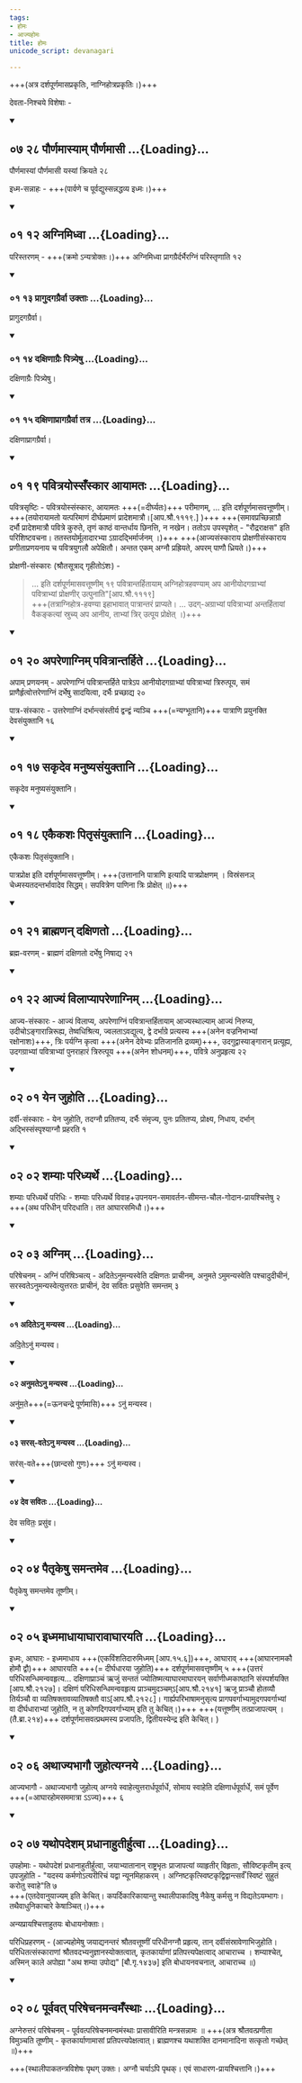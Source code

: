 ```yaml
---
tags:
- होमः
- आज्यहोमः
title: होमः
unicode_script: devanagari

---
```

+++(अत्र दर्शपूर्णमासप्रकृतिः, नाग्निहोत्रप्रकृतिः।)+++

देवता-निश्चये विशेषाः -  
<div class="js_include" includetitle="false" newlevelforh1="2" unfilled url="/vedAH_yajuH/taittirIyam/sUtram/ApastambaH/gRhyam/sUtra-pAThaH/vishvAsa-prastutiH/04_vivAhaprakaraNam/07_28_paurNamAsyAm_paurNamAsI.md">
<details open><summary><h2>०७ २८ पौर्णमास्याम् पौर्णमासी ...{Loading}...</h2></summary>

पौर्णमास्यां पौर्णमासी यस्यां क्रियते २८

</details>
</div>

इध्म-सन्नाहः - +++(पार्वणे च पूर्वद्युस्सन्नद्धव्य इध्मः।)+++

<div class="js_include" includetitle="false" newlevelforh1="2" unfilled url="/vedAH_yajuH/taittirIyam/sUtram/ApastambaH/gRhyam/sUtra-pAThaH/vishvAsa-prastutiH/02_agnimukhanirUpaNam/01_12_agnimidhvA.md">
<details open><summary><h2>०१ १२ अग्निमिध्वा ...{Loading}...</h2></summary>


परिस्तरणम् - +++(क्रमो ऽन्यत्रोक्तः।)+++ अग्निमिध्वा प्रागग्रैर्दर्भैरग्निं परिस्तृणाति १२

</details>
</div>
<div class="js_include" includetitle="true" newlevelforh1="3" unfilled url="/vedAH_yajuH/taittirIyam/sUtram/ApastambaH/gRhyam/sUtra-pAThaH/vishvAsa-prastutiH/02_agnimukhanirUpaNam/01_13_prAgudagagrairvA_uktAH.md">
<details open><summary><h3>०१ १३ प्रागुदगग्रैर्वा उक्ताः ...{Loading}...</h3></summary>

प्रागुदगग्रैर्वा।

</details>
</div>
<div class="js_include" includetitle="true" newlevelforh1="3" unfilled url="/vedAH_yajuH/taittirIyam/sUtram/ApastambaH/gRhyam/sUtra-pAThaH/vishvAsa-prastutiH/02_agnimukhanirUpaNam/01_14_daxiNAgraiH_pitryeShu.md">
<details open><summary><h3>०१ १४ दक्षिणाग्रैः पित्र्येषु ...{Loading}...</h3></summary>

दक्षिणाग्रैः पित्र्येषु।

</details>
</div>
<div class="js_include" includetitle="true" newlevelforh1="3" unfilled url="/vedAH_yajuH/taittirIyam/sUtram/ApastambaH/gRhyam/sUtra-pAThaH/vishvAsa-prastutiH/02_agnimukhanirUpaNam/01_15_daxiNAprAgagrairvA_tatra.md">
<details open><summary><h3>०१ १५ दक्षिणाप्रागग्रैर्वा तत्र ...{Loading}...</h3></summary>

दक्षिणाप्रागग्रैर्वा।
</details>
</div>
<div class="js_include" includetitle="false" newlevelforh1="2" unfilled url="/vedAH_yajuH/taittirIyam/sUtram/ApastambaH/gRhyam/sUtra-pAThaH/vishvAsa-prastutiH/02_agnimukhanirUpaNam/01_19_pavitrayossa.NskAra_AyAmataH.md">
<details open><summary><h2>०१ १९ पवित्रयोस्सँस्कार आयामतः ...{Loading}...</h2></summary>

पवित्रसृष्टिः - पवित्रयोस्संस्कारः, आयामतः +++(=दीर्घ्यतः)+++ परीमाणम्, … इति दर्शपूर्णमासवत्तूष्णीम्। +++(तयोरायामतो यत्परिमाणं दीर्घप्रमाणं प्रादेशमात्रौ।[आप.श्रौ.१११९.] )+++ +++(समावप्रच्छिन्नाग्रौ दर्भौ प्रादेशमात्रौ पवित्रे कुरुते, तृणं काष्ठं वान्तर्धाय छिनत्ति, न नखेन। ततोऽप उपस्पृशेत् - "रौद्रराक्षस" इति परिशिष्टवचना। ततस्तयोर्मूलादारभ्या ऽग्रादद्भिर्मार्जनम् ।)+++ +++(आज्यसंस्काराय प्रोक्षणीसंस्काराय प्रणीताप्रणयनाय च पवित्रयुगलौ अपेक्षितौ। अन्तत एकम् अग्नौ प्रह्रियते, अपरम् पाणौ ध्रियते।)+++

</details>
</div>

प्रोक्षणी-संस्कारः (श्रौतसूत्राद् गृहीतोऽंशः) -  

> … इति दर्शपूर्णमासवत्तूष्णीम् १९ पवित्रान्तर्हितायाम् अग्निहोत्रहवण्याम् अप आनीयोदगग्राभ्यां पवित्राभ्यां प्रोक्षणीर् उत्पुनाति"[आप.श्रौ.१११९]  
+++(तत्राग्निहोत्र-हवण्या इहाभावात् पात्रान्तरं प्राप्यते। … उदग्-अग्राभ्यां पवित्राभ्यां अन्तर्हितायां वैकङ्कत्यां स्रुच्य् अप आनीय, ताभ्यां त्रिर् उत्पूय प्रोक्षेत् ।)+++  

<div class="js_include" includetitle="false" newlevelforh1="2" unfilled url="/vedAH_yajuH/taittirIyam/sUtram/ApastambaH/gRhyam/sUtra-pAThaH/vishvAsa-prastutiH/02_agnimukhanirUpaNam/01_20_apareNAgnim_pavitrAntarhite.md">
<details open><summary><h2>०१ २० अपरेणाग्निम् पवित्रान्तर्हिते ...{Loading}...</h2></summary>


अपाम् प्रणयनम् - अपरेणाग्निं पवित्रान्तर्हिते पात्रेऽप आनीयोदगग्राभ्यां पवित्राभ्यां त्रिरुत्पूय, समं प्राणैर्हृत्वोत्तरेणाग्निं दर्भेषु सादयित्वा, दर्भैः प्रच्छाद्य २०

</details>
</div>  

पात्र-संस्कारः - उत्तरेणाग्निं दर्भान्त्संस्तीर्य द्वन्द्वं न्यञ्चि +++(=न्यग्भूतानि)+++ पात्राणि प्रयुनक्ति देवसंयुक्तानि १६  

<div class="js_include" includetitle="false" newlevelforh1="2" unfilled url="/vedAH_yajuH/taittirIyam/sUtram/ApastambaH/gRhyam/sUtra-pAThaH/vishvAsa-prastutiH/02_agnimukhanirUpaNam/01_17_sakRdeva_manuShyasaMyuktAni.md">
<details open><summary><h2>०१ १७ सकृदेव मनुष्यसंयुक्तानि ...{Loading}...</h2></summary>

सकृदेव मनुष्यसंयुक्तानि।

</details>
</div>
<div class="js_include" includetitle="false" newlevelforh1="2" unfilled url="/vedAH_yajuH/taittirIyam/sUtram/ApastambaH/gRhyam/sUtra-pAThaH/vishvAsa-prastutiH/02_agnimukhanirUpaNam/01_18_ekaikashaH_pitRsaMyuktAni.md">
<details open><summary><h2>०१ १८ एकैकशः पितृसंयुक्तानि ...{Loading}...</h2></summary>

एकैकशः पितृसंयुक्तानि।

</details>
</div>   

पात्रप्रोक्ष इति दर्शपूर्णमासवत्तूष्णीम्। +++(उत्तानानि पात्राणि इत्यादि पात्रप्रोक्षणम् । विस्रंसनञ् चेध्मस्यतदन्तर्भावादेव सिद्धम्। सपवित्रेण पाणिना त्रिः प्रोक्षेत् ॥)+++

<div class="js_include" includetitle="false" newlevelforh1="2" unfilled url="/vedAH_yajuH/taittirIyam/sUtram/ApastambaH/gRhyam/sUtra-pAThaH/vishvAsa-prastutiH/02_agnimukhanirUpaNam/01_21_brAhmaNan_daxiNato.md">
<details open><summary><h2>०१ २१ ब्राह्मणन् दक्षिणतो ...{Loading}...</h2></summary>

ब्रह्म-वरणम् - ब्राह्मणं दक्षिणतो दर्भेषु निषाद्य २१

</details>
</div>
<div class="js_include" includetitle="false" newlevelforh1="2" unfilled url="/vedAH_yajuH/taittirIyam/sUtram/ApastambaH/gRhyam/sUtra-pAThaH/vishvAsa-prastutiH/02_agnimukhanirUpaNam/01_22_AjyaM_vilApyApareNAgnim.md">
<details open><summary><h2>०१ २२ आज्यं विलाप्यापरेणाग्निम् ...{Loading}...</h2></summary>

आज्य-संस्कारः - आज्यं विलाप्य, अपरेणाग्निं पवित्रान्तर्हितायाम् आज्यस्थाल्याम् आज्यं निरुप्य, उदीचोऽङ्गारान्निरूह्य, तेष्वधिश्रित्य, ज्वलताऽवद्युत्य, द्वे दर्भाग्रे प्रत्यस्य +++(अनेन वज्रनिभाभ्यां रक्षोनाशः)+++, त्रिः पर्यग्नि कृत्वा +++(अनेन देवेभ्यः प्रतिजानति द्रव्यम्)+++, उदगुद्वास्याङ्गारान् प्रत्यूह्य, उदगग्राभ्यां पवित्राभ्यां पुनराहारं त्रिरुत्पूय +++(अनेन शोधनम्)+++, पवित्रे अनुप्रहृत्य २२

</details>
</div>
<div class="js_include" includetitle="false" newlevelforh1="2" unfilled url="/vedAH_yajuH/taittirIyam/sUtram/ApastambaH/gRhyam/sUtra-pAThaH/vishvAsa-prastutiH/02_agnimukhanirUpaNam/02_01_yena_juhoti.md">
<details open><summary><h2>०२ ०१ येन जुहोति ...{Loading}...</h2></summary>

दर्वी-संस्कारः - येन जुहोति, तदग्नौ प्रतितप्य, दर्भैः संमृज्य, पुनः प्रतितप्य, प्रोक्ष्य, निधाय, दर्भान् अद्भिस्संस्पृश्याग्नौ प्रहरति १

</details>
</div>
<div class="js_include" includetitle="false" newlevelforh1="2" unfilled url="/vedAH_yajuH/taittirIyam/sUtram/ApastambaH/gRhyam/sUtra-pAThaH/vishvAsa-prastutiH/02_agnimukhanirUpaNam/02_02_shamyAH_paridhyarthe.md">
<details open><summary><h2>०२ ०२ शम्याः परिध्यर्थे ...{Loading}...</h2></summary>

शम्याः परिध्यर्थे परिधिः - शम्याः परिध्यर्थे विवाह+उपनयन-समावर्तन-सीमन्त-चौल-गोदान-प्रायश्चित्तेषु २ +++(अथ परिधीन् परिदधाति। तत आघारसमिधौ।)+++

</details>
</div>
<div class="js_include" includetitle="false" newlevelforh1="2" unfilled url="/vedAH_yajuH/taittirIyam/sUtram/ApastambaH/gRhyam/sUtra-pAThaH/vishvAsa-prastutiH/02_agnimukhanirUpaNam/02_03_agnim.md">
<details open><summary><h2>०२ ०३ अग्निम् ...{Loading}...</h2></summary>

परिषेचनम् - अग्निं परिषिञ्चत्य् - अदितेऽनुमन्यस्वेति दक्षिणतः प्राचीनम्, अनुमते ऽमुमन्यस्वेति पश्चादुदीचीनं, सरस्वतेऽनुमन्यस्वेत्युत्तरतः प्राचीनं, देव सवितः प्रसुवेति समन्तम् ३  

<div class="js_include" includetitle="false" newlevelforh1="2" unfilled="" url="/vedAH_yajuH/taittirIyam/sUtram/ApastambaH/gRhyam/ekAgnikANDam/vishvAsa-prastutiH/1_01a/01_adite-nu_manyasva.md">
<details open=""><summary><h4>०१ अदितेऽनु मन्यस्व ...{Loading}...</h4></summary>

अदि॒तेऽनु॑ मन्यस्व।


</details>
</div>
<div class="js_include" includetitle="false" newlevelforh1="2" unfilled="" url="/vedAH_yajuH/taittirIyam/sUtram/ApastambaH/gRhyam/ekAgnikANDam/vishvAsa-prastutiH/1_01a/02_anumate-nu_manyasva.md">
<details open=""><summary><h4>०२ अनुमतेऽनु मन्यस्व ...{Loading}...</h4></summary>

अनु॑म॒ते+++(=ऊनचन्द्रे पूर्णमासि)+++ ऽनु॑ मन्यस्व।

</details>
</div>
<div class="js_include" includetitle="false" newlevelforh1="2" unfilled="" url="/vedAH_yajuH/taittirIyam/sUtram/ApastambaH/gRhyam/ekAgnikANDam/vishvAsa-prastutiH/1_01a/03_saras-vate-nu_manyasva.md">
<details open=""><summary><h4>०३ सरस्-वतेऽनु मन्यस्व ...{Loading}...</h4></summary>

सर॑स्-वते+++(छान्दसो गुणः)+++ ऽनु॑ मन्यस्व।

</details>
</div>
<div class="js_include" includetitle="false" newlevelforh1="2" unfilled="" url="/vedAH_yajuH/taittirIyam/sUtram/ApastambaH/gRhyam/ekAgnikANDam/vishvAsa-prastutiH/1_01a/04_deva_savitaH.md">
<details open=""><summary><h4>०४ देव सवितः ...{Loading}...</h4></summary>

देव सवितः॒ प्रसु॑व।

</details>
</div>
</details>
</div>
<div class="js_include" includetitle="false" newlevelforh1="2" unfilled url="/vedAH_yajuH/taittirIyam/sUtram/ApastambaH/gRhyam/sUtra-pAThaH/vishvAsa-prastutiH/02_agnimukhanirUpaNam/02_04_paitRkeShu_samantameva.md">
<details open><summary><h2>०२ ०४ पैतृकेषु समन्तमेव ...{Loading}...</h2></summary>

पैतृकेषु समन्तमेव तूष्णीम्।

</details>
</div>
<div class="js_include" includetitle="false" newlevelforh1="2" unfilled url="/vedAH_yajuH/taittirIyam/sUtram/ApastambaH/gRhyam/sUtra-pAThaH/vishvAsa-prastutiH/02_agnimukhanirUpaNam/02_05_idhmamAdhAyAghArAvAghArayati.md">
<details open><summary><h2>०२ ०५ इध्ममाधायाघारावाघारयति ...{Loading}...</h2></summary>

इध्मः, आघारः - इध्ममाधाय +++(एकविंशतिदारुमिध्मम् [आप.१५.६])+++, आघाराव् +++(आघारनामकौ होमौ द्वौ)+++ आघारयति +++(= दीर्घधारया जुहोति)+++ दर्शपूर्णमासवत्तृष्णीम् ५ +++(उत्तरं परिधिसन्धिमन्ववहृत्य... दक्षिणाप्राञ्चं ऋजुं सन्ततं ज्योतिष्मत्याघारमाघारयन् सर्वाणीध्मकाष्ठानि संस्पर्शयक्ति [आप.श्रौ.२१२७]। दक्षिणं परिधिसन्धिमन्ववहृत्य प्राञ्चमुदञ्चम्ऽ[आप.श्रौ.२१४१] ऋजू प्राञ्चौ होतव्यौ तिर्यञ्चौ वा व्यतिषक्तावव्यातिषक्तौ वाऽ[आप.श्रौ.२१२८]। गार्ह्यपरिभाषामनुसृत्य प्रागपवर्गाभ्यामुदगपवर्गाभ्यां वा दीर्घधाराभ्यां जुहोति, न तु कोणदिगपवर्गाभ्याम् इति तु केचित्।)+++ +++(यत्तूष्णीम् तत्प्राजापत्यम् । (तै.ब्रा.२१४)+++ दर्शपूर्णमासवत्प्रथमस्य प्रजापतिः, द्वितीयस्येन्द्र इति केचित्। )

</details>
</div>
<div class="js_include" includetitle="false" newlevelforh1="2" unfilled url="/vedAH_yajuH/taittirIyam/sUtram/ApastambaH/gRhyam/sUtra-pAThaH/vishvAsa-prastutiH/02_agnimukhanirUpaNam/02_06_athAjyabhAgau_juhotyagnaye.md">
<details open><summary><h2>०२ ०६ अथाज्यभागौ जुहोत्यग्नये ...{Loading}...</h2></summary>


आज्यभागौ - अथाज्यभागौ जुहोत्य् अग्नये स्वाहेत्युत्तरार्धपूर्वार्धे, सोमाय स्वाहेति दक्षिणार्धपूर्वार्धे, समं पूर्वेण +++(=आघारहोमसममात्रा ऽऽज्य)+++ ६

</details>
</div>
<div class="js_include" includetitle="false" newlevelforh1="2" unfilled url="/vedAH_yajuH/taittirIyam/sUtram/ApastambaH/gRhyam/sUtra-pAThaH/vishvAsa-prastutiH/02_agnimukhanirUpaNam/02_07_yathopadesham_pradhAnAhutIrhutvA.md">
<details open><summary><h2>०२ ०७ यथोपदेशम् प्रधानाहुतीर्हुत्वा ...{Loading}...</h2></summary>

उपहोमाः - यथोपदेशं प्रधानाहुतीर्हुत्वा, जयाभ्यातानान् राष्ट्रभृतः प्राजापत्यां व्याहृतीर् विहृताः, सौविष्टकृतीम् इत्य् उपजुहोति - "यदस्य कर्मणोऽत्यरीरिचं यद्वा न्यूनमिहाकरम् । अग्निष्टकृत्स्विष्टकृद्विद्वान्त्सर्वँ स्विष्टं सुहुतं करोतु स्वाहे"ति ७  
+++(एतदेवानुयाज्यम् इति केचित्। कपर्दिकारिकायान्तु स्थालीपाकादिषु नैकेषु कर्मसु न विद्यतेऽयम्भागः। तथैवाधुनिकाचारे केषाञ्चित्।)+++

</details>
</div>  

अन्यप्रायश्चित्ताहुतयः बोधायनोक्ताः।

परिधिप्रहरणम् - (आज्यहोमेषु जयाद्यनन्तरं श्रौतवत्तूष्णीं परिधीनग्नौ प्रहृत्य, तान् दर्वीसंस्रावेणाभिजुहोति। परिधितत्संस्काराणां श्रौतवदभ्यनुज्ञानस्योक्तत्वात्, कृतकार्याणां प्रतिपत्त्यपेक्षत्वाद् आचाराच्च । शम्याश्चेत्, अस्मिन् काले अपोह्या "अथ शम्या उपोद्य"
[बौ.गृ.१४३७] इति बोधायनवचनात्, आचाराच्च ॥)  
<div class="js_include" includetitle="false" newlevelforh1="2" unfilled url="/vedAH_yajuH/taittirIyam/sUtram/ApastambaH/gRhyam/sUtra-pAThaH/vishvAsa-prastutiH/02_agnimukhanirUpaNam/02_08_pUrvavat_pariShechanamanvama.NsthAH.md">
<details open><summary><h2>०२ ०८ पूर्ववत् परिषेचनमन्वमँस्थाः ...{Loading}...</h2></summary>

अग्नेरुत्तरं परिषेचनम् - पूर्ववत्परिषेचनमन्वमंस्थाः प्रासावीरिति मन्त्रसन्नामः ॥ +++(अत्र श्रौतवत्प्रणीता विमुञ्चति तूष्णीम् - कृतकार्याणामासां प्रतिपत्त्यपेक्षत्वात्। ब्राह्मणश्च यथाशक्ति दानमानादिना सत्कृतो गच्छेत् ॥)+++  

</details>
</div>  

+++(स्थालीपाकतन्त्रविशेषः पृथग् उक्तः। अग्नौ चर्याऽपि पृथक्। एवं साधारण-प्रायश्चित्तानि।)+++